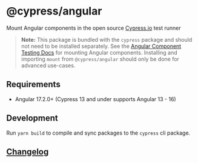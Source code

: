 # @cypress/angular

Mount Angular components in the open source [Cypress.io](https://www.cypress.io/) test runner

> **Note:** This package is bundled with the `cypress` package and should not need to be installed separately. See the [Angular Component Testing Docs](https://docs.cypress.io/guides/component-testing/angular/overview) for mounting Angular components. Installing and importing `mount` from `@cypress/angular` should only be done for advanced use-cases.

## Requirements

- Angular 17.2.0+ (Cypress 13 and under supports Angular 13 - 16)

## Development

Run `yarn build` to compile and sync packages to the `cypress` cli package.

## [Changelog](./CHANGELOG.md)
